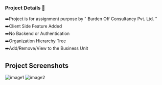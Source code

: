 ### Project Details 💙


➡️Project is for assignment purpose by " Burden Off Consultancy Pvt. Ltd. "<br>
➡️Client Side Feature Added<br>
➡️No Backend or Authentication<br>
➡️Organization Hierarchy Tree<br>
➡️Add/Remove/View to the Business Unit<br>


## Project Screenshots 


![image1](https://user-images.githubusercontent.com/65807708/171193913-8990593b-3cb7-4877-a5c3-c4b41f465d10.png)
![image2](https://user-images.githubusercontent.com/65807708/171193920-7ab79fb5-75fe-433e-bc25-4299451238c2.png)
